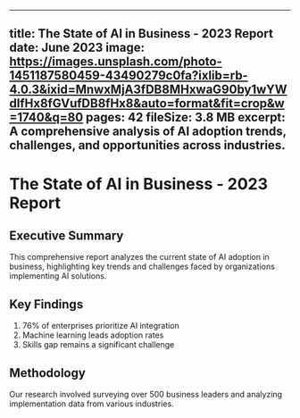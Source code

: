
---
title: The State of AI in Business - 2023 Report
date: June 2023
image: https://images.unsplash.com/photo-1451187580459-43490279c0fa?ixlib=rb-4.0.3&ixid=MnwxMjA3fDB8MHxwaG90by1wYWdlfHx8fGVufDB8fHx8&auto=format&fit=crop&w=1740&q=80
pages: 42
fileSize: 3.8 MB
excerpt: A comprehensive analysis of AI adoption trends, challenges, and opportunities across industries.
---

# The State of AI in Business - 2023 Report

## Executive Summary

This comprehensive report analyzes the current state of AI adoption in business, highlighting key trends and challenges faced by organizations implementing AI solutions.

## Key Findings

1. 76% of enterprises prioritize AI integration
2. Machine learning leads adoption rates
3. Skills gap remains a significant challenge

## Methodology

Our research involved surveying over 500 business leaders and analyzing implementation data from various industries.
